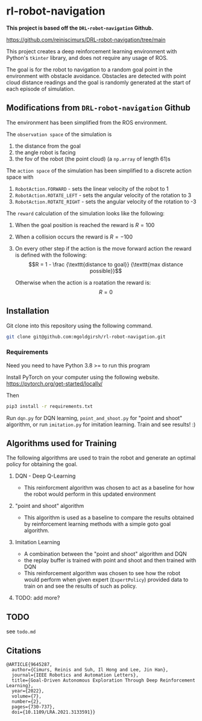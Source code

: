 # rl-robot-navigation

**This project is based off the `DRL-robot-navigation` Github.** 

https://github.com/reiniscimurs/DRL-robot-navigation/tree/main  


This project creates a deep reinforcement learning environment with Python's `tkinter` library, and does not require any usage of ROS. 


The goal is for the robot to navigation to a random goal point in the environment with obstacle avoidance. Obstacles are detected with point cloud distance readings and the goal is randomly generated at the start of each episode of simulation.

## Modifications from `DRL-robot-navigation` Github

The environment has been simplified from the ROS environment. 

The `observation space` of the simulation is 
1. the distance from the goal
2. the angle robot is facing
3. the fov of the robot (the point cloud) (a `np.array` of length 61)s

The `action space` of the simulation has been simplified to a discrete action space with 
1. `RobotAction.FORWARD` - sets the linear velocity of the robot to 1
2. `RobotAction.ROTATE_LEFT` - sets the angular velocity of the rotation to 3
3. `RobotAction.ROTATE_RIGHT` - sets the angular velocity of the rotation to -3

The `reward` calculation of the simulation looks like the following: 
1. When the goal position is reached the reward is $R = 100$
2. When a collision occurs the reward is $R = -100$
3. On every other step if the action is the move forward action the reward is defined with the following:
$$R = 1 - \frac {\texttt{distance to goal}} {\texttt{max distance possible}}$$

    Otherwise when the action is a roatation the reward is: 
$$R = 0$$



## Installation 
Git clone into this repository using the following command.
```bash
git clone git@github.com:mgoldgirsh/rl-robot-navigation.git
```

### Requirements
Need you need to have Python 3.8 >= to run this program

Install PyTorch on your computer using the following website. \
https://pytorch.org/get-started/locally/

Then 
```bash
pip3 install -r requirements.txt
```

Run `dqn.py` for DQN learning, `point_and_shoot.py` for "point and shoot" algorithm, or run `imitation.py` for imitation learning. Train and see results! :)

## Algorithms used for Training

The following algorithms are used to train the robot and generate an optimal policy for obtaining the goal. 

1. DQN - Deep Q-Learning
    - This reinforcment algorithm was chosen to act as a baseline for how the robot would perform in this updated environment

2. "point and shoot" algorithm
	- This algorithm is used as a baseline to compare the results obtained by reinforcement learning methods with a simple goto goal algorithm.

3. Imitation Learning 
	- A combination between the "point and shoot" algorithm and DQN
	- the replay buffer is trained with point and shoot and then trained with DQN
    - This reinforcement algorithm was chosen to see how the robot would perform when given expert (`ExpertPolicy`) provided data to train on and see the results of such as policy.

4. TODO: add more?

## TODO
see `todo.md` 

## Citations
    @ARTICLE{9645287,
      author={Cimurs, Reinis and Suh, Il Hong and Lee, Jin Han},
      journal={IEEE Robotics and Automation Letters}, 
      title={Goal-Driven Autonomous Exploration Through Deep Reinforcement Learning}, 
      year={2022},
      volume={7},
      number={2},
      pages={730-737},
      doi={10.1109/LRA.2021.3133591}}

